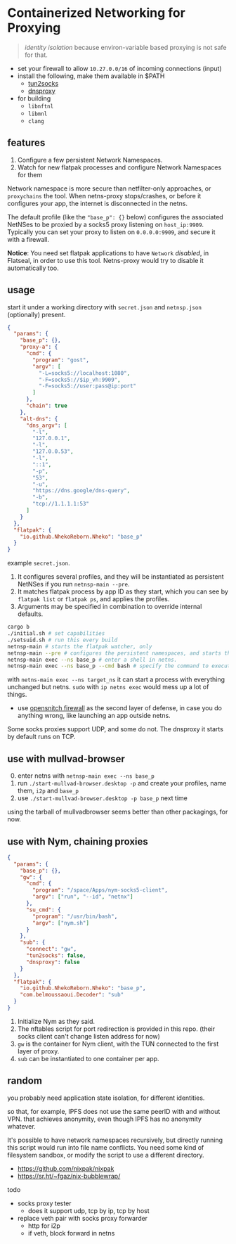 # Containerized Networking for Proxying

> _identity isolation_ because environ-variable based proxying is not safe for that.

- set your firewall to allow `10.27.0.0/16` of incoming connections (input)
- install the following, make them available in $PATH
  - [tun2socks](https://github.com/xjasonlyu/tun2socks)
  - [dnsproxy](https://github.com/AdguardTeam/dnsproxy)
- for building
  - `libnftnl`
  - `libmnl`
  - `clang` 

## features

1. Configure a few persistent Network Namespaces.
2. Watch for new flatpak processes and configure Network Namespaces for them

Network namespace is more secure than netfilter-only approaches, or `proxychains` the tool. When netns-proxy stops/crashes, or before it configures your app, the internet is disconnected in the netns.

The default profile (like the `"base_p": {}` below) configures the associated NetNSes to be proxied by a socks5 proxy listening on `host_ip:9909`. Typically you can set your proxy to listen on `0.0.0.0:9909`, and secure it with a firewall.

**Notice**: You need set flatpak applications to have `Network` _disabled_, in Flatseal, in order to use this tool. Netns-proxy would try to disable it automatically too.

## usage

start it under a working directory with `secret.json` and `netnsp.json` (optionally) present.

```json
{
  "params": {
    "base_p": {},
    "proxy-a": {
      "cmd": {
        "program": "gost",
        "argv": [
          "-L=socks5://localhost:1080",
          "-F=socks5://$ip_vh:9909",
          "-F=socks5://user:pass@ip:port"
        ]
      },
      "chain": true
    },
    "alt-dns": {
      "dns_argv": [
        "-l",
        "127.0.0.1",
        "-l",
        "127.0.0.53",
        "-l",
        "::1",
        "-p",
        "53",
        "-u",
        "https://dns.google/dns-query",
        "-b",
        "tcp://1.1.1.1:53"
      ]
    }
  },
  "flatpak": {
    "io.github.NhekoReborn.Nheko": "base_p"
  }
}
```

example `secret.json`.

1. It configures several profiles, and they will be instantiated as persistent NetNSes if you run `netnsp-main --pre`.
2. It matches flatpak process by app ID as they start, which you can see by `flatpak list` or `flatpak ps`, and applies the profiles.
3. Arguments may be specified in combination to override internal defaults.

```bash
cargo b
./initial.sh # set capabilities
./setsuid.sh # run this every build
netnsp-main # starts the flatpak watcher, only
netnsp-main --pre # configures the persistent namespaces, and starts the flatpak watcher
netnsp-main exec --ns base_p # enter a shell in netns.
netnsp-main exec --ns base_p --cmd bash # specify the command to execute
```

with `netns-main exec --ns target_ns` it can start a process with everything unchanged but netns.
`sudo` with `ip netns exec` would mess up a lot of things.

- use [opensnitch firewall](https://github.com/evilsocket/opensnitch) as the second layer of defense, in case you do anything wrong, like launching an app outside netns.

Some socks proxies support UDP, and some do not. The dnsproxy it starts by default runs on TCP.

## use with mullvad-browser

0. enter netns with `netnsp-main exec --ns base_p`
1. run `./start-mullvad-browser.desktop -p` and create your profiles, name them, `i2p` and `base_p`
2. use `./start-mullvad-browser.desktop -p base_p` next time

using the tarball of mullvadbrowser seems better than other packagings, for now.

## use with Nym, chaining proxies

```json
{
  "params": {
    "base_p": {},
    "gw": {
      "cmd": {
        "program": "/space/Apps/nym-socks5-client",
        "argv": ["run", "--id", "netnx"]
      },
      "su_cmd": {
        "program": "/usr/bin/bash",
        "argv": ["nym.sh"]
      }
    },
    "sub": {
      "connect": "gw",
      "tun2socks": false,
      "dnsproxy": false
    }
  },
  "flatpak": {
    "io.github.NhekoReborn.Nheko": "base_p",
    "com.belmoussaoui.Decoder": "sub"
  }
}

```

1. Initialize Nym as they said. 
2. The nftables script for port redirection is provided in this repo. (their socks client can't change listen address for now)
3. `gw` is the container for Nym client, with the TUN connected to the first layer of proxy. 
4. `sub` can be instantiated to one container per app.

## random

you probably need application state isolation, for different identities.

so that, for example, IPFS does not use the same peerID with and without VPN. that achieves anonymity, even though IPFS has no anonymity whatever.

It's possible to have network namespaces recursively, but directly running this script would run into file name conflicts. You need some kind of filesystem sandbox, or modify the script to use a different directory.

- https://github.com/nixpak/nixpak
- https://sr.ht/~fgaz/nix-bubblewrap/

todo

- socks proxy tester
  - does it support udp, tcp by ip, tcp by host
- replace veth pair with socks proxy forwarder
  - http for i2p
  - if veth, block forward in netns